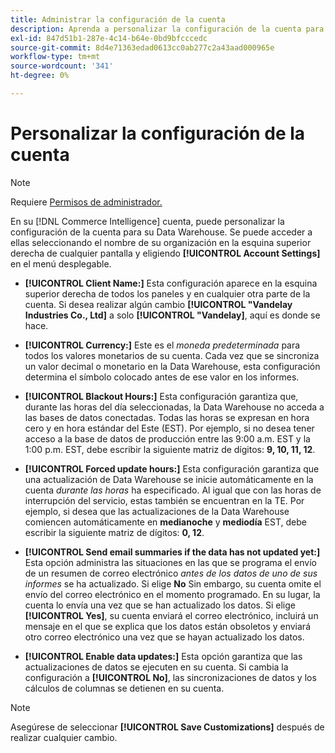 ```yaml
---
title: Administrar la configuración de la cuenta
description: Aprenda a personalizar la configuración de la cuenta para su Data Warehouse.
exl-id: 847d51b1-287e-4c14-b64e-0bd9bfcccedc
source-git-commit: 8d4e71363edad0613cc0ab277c2a43aad000965e
workflow-type: tm+mt
source-wordcount: '341'
ht-degree: 0%

---
```


# Personalizar la configuración de la cuenta

>[!NOTE]
>
>Requiere [Permisos de administrador.](../../administrator/user-management/user-management.md)

En su [!DNL Commerce Intelligence] cuenta, puede personalizar la configuración de la cuenta para su Data Warehouse. Se puede acceder a ellas seleccionando el nombre de su organización en la esquina superior derecha de cualquier pantalla y eligiendo **[!UICONTROL Account Settings]** en el menú desplegable.

* **[!UICONTROL Client Name:]** Esta configuración aparece en la esquina superior derecha de todos los paneles y en cualquier otra parte de la cuenta. Si desea realizar algún cambio **[!UICONTROL "Vandelay Industries Co., Ltd]** a solo **[!UICONTROL "Vandelay]**, aquí es donde se hace.

* **[!UICONTROL Currency:]** Este es el *moneda predeterminada* para todos los valores monetarios de su cuenta. Cada vez que se sincroniza un valor decimal o monetario en la Data Warehouse, esta configuración determina el símbolo colocado antes de ese valor en los informes.

* **[!UICONTROL Blackout Hours:]** Esta configuración garantiza que, durante las horas del día seleccionadas, la Data Warehouse no acceda a las bases de datos conectadas. Todas las horas se expresan en hora cero y en hora estándar del Este (EST). Por ejemplo, si no desea tener acceso a la base de datos de producción entre las 9:00 a.m. EST y la 1:00 p.m. EST, debe escribir la siguiente matriz de dígitos: **9, 10, 11, 12**.

* **[!UICONTROL Forced update hours:]** Esta configuración garantiza que una actualización de Data Warehouse se inicie automáticamente en la cuenta *durante las horas* ha especificado. Al igual que con las horas de interrupción del servicio, estas también se encuentran en la TE. Por ejemplo, si desea que las actualizaciones de la Data Warehouse comiencen automáticamente en **medianoche** y **mediodía** EST, debe escribir la siguiente matriz de dígitos: **0, 12**.

* **[!UICONTROL Send email summaries if the data has not updated yet:]** Esta opción administra las situaciones en las que se programa el envío de un resumen de correo electrónico *antes de los datos de uno de sus informes* se ha actualizado. Si elige **No** Sin embargo, su cuenta omite el envío del correo electrónico en el momento programado. En su lugar, la cuenta lo envía una vez que se han actualizado los datos. Si elige **[!UICONTROL Yes]**, su cuenta enviará el correo electrónico, incluirá un mensaje en el que se explica que los datos están obsoletos y enviará otro correo electrónico una vez que se hayan actualizado los datos.

* **[!UICONTROL Enable data updates:]** Esta opción garantiza que las actualizaciones de datos se ejecuten en su cuenta. Si cambia la configuración a **[!UICONTROL No]**, las sincronizaciones de datos y los cálculos de columnas se detienen en su cuenta.

>[!NOTE]
>
>Asegúrese de seleccionar **[!UICONTROL Save Customizations]** después de realizar cualquier cambio.
